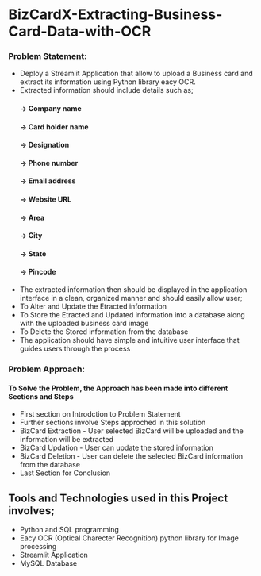# BizCardX-Extracting-Business-Card-Data-with-OCR

### Problem Statement:
- Deploy a Streamlit Application that allow to upload a Business card and extract its information using Python library eacy OCR.
- Extracted information should include details such as;
     #### -> Company name
     #### -> Card holder name 
     #### -> Designation
     #### -> Phone number
     #### -> Email address
     #### -> Website URL
     #### -> Area
     #### -> City
     #### -> State
     #### -> Pincode
- The extracted information then should be displayed in the application interface in a clean, organized manner and should easily allow user; 
- To Alter and Update the Etracted information
- To Store the Etracted and Updated information into a database along with the uploaded business card image
- To Delete the Stored information from the database
- The application should have simple and intuitive user interface that guides users through the process

### Problem Approach:
#### To Solve the Problem, the Approach has been made into different Sections and Steps
- First section on Introdction to Problem Statement
- Further sections involve Steps approched in this solution
- BizCard Extraction - User selected BizCard will be uploaded and the information will be extracted
- BizCard Updation - User can update the stored information
- BizCard Deletion - User can delete the selected BizCard information from the database
- Last Section for Conclusion

## Tools and Technologies used in this Project involves;
- Python and SQL programming
- Eacy OCR (Optical Charecter Recognition) python library for Image processing 
- Streamlit Application
- MySQL Database

